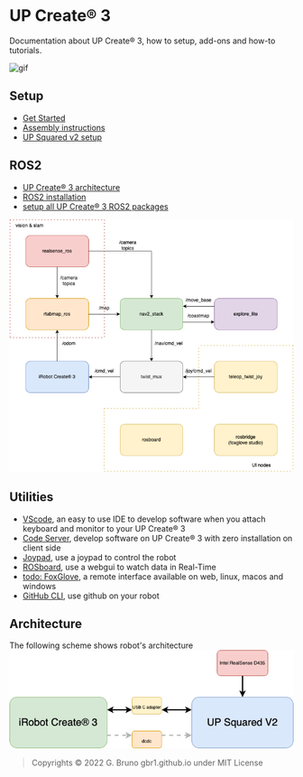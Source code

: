 # UP Create® 3

Documentation about UP Create® 3, how to setup, add-ons and how-to tutorials.

![gif](./assembly_instructions/images/upcreate3_nav.gif)

## Setup

- [Get Started](./docs/get_started.md)
- [Assembly instructions](./assembly_instructions/01_preparation.md)
- [UP Squared v2 setup](./docs/up2v2_setup/up2v2_setup.md)


## ROS2
- [UP Create® 3 architecture](./docs/upcreate3/ros2_intro.md)
- [ROS2 installation](./docs/up2v2_setup/ros2.md)
- [setup all UP Create® 3 ROS2 packages](./docs/upcreate3/prepare_ros2_environment.md)

![ros2](./docs/schemes/ros2_architecture.drawio.png)

## Utilities
- [VScode](./docs/utilities/vscode.md), an easy to use IDE to develop software when you attach keyboard and monitor to your UP Create® 3
- [Code Server](./docs/utilities/code_server.md), develop software on UP Create® 3 with zero installation on client side
- [Joypad](./docs/utilities/joypad.md), use a joypad to control the robot
- [ROSboard](./docs/utilities/rosboard.md), use a webgui to watch data in Real-Time
- [todo: FoxGlove](./docs/utilities/foxglove.md), a remote interface available on web, linux, macos and windows
- [GitHub CLI](./docs/utilities/github_cli.md), use github on your robot

## Architecture

The following scheme shows robot's architecture
![overview](./docs/schemes/overview_scheme.drawio.png)


>Copyrights © 2022 G. Bruno gbr1.github.io under MIT License
